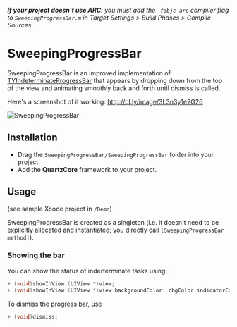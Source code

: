 _**If your project doesn't use ARC**: you must add the `-fobjc-arc` compiler flag to `SweepingProgressBar.m` in Target Settings > Build Phases > Compile Sources._

# SweepingProgressBar

SweepingProgressBar is an improved implementation of [TYIndeterminateProgressBar](http://www.cocoacontrols.com/controls/tyindeterminateprogressbar) that appears by dropping down from the top of the view and animating smoothly back and forth until dismiss is called.

Here's a screenshot of it working:
http://cl.ly/image/3L3n3y1e2G26

![SweepingProgressBar](http://f.cl.ly/items/0M2N3n05341q1s2a1O1G/Screen%20Shot%202013-01-27%20at%203.59.13%20PM.png)

## Installation

* Drag the `SweepingProgressBar/SweepingProgressBar` folder into your project.
* Add the **QuartzCore** framework to your project.

## Usage

(see sample Xcode project in `/Demo`)

SweepingProgressBar is created as a singleton (i.e. it doesn't need to be explicitly allocated and instantiated; you directly call `[SweepingProgressBar method]`).

### Showing the bar

You can show the status of inderterminate tasks using:

```objective-c
+ (void)showInView:(UIView *)view;
+ (void)showInView:(UIView *)view backgroundColor: cbgColor indicatorColor: cindicatorColor borderColor: cborderColor;
```

To dismiss the progress bar, use

```objective-c
+ (void)dismiss;
```
